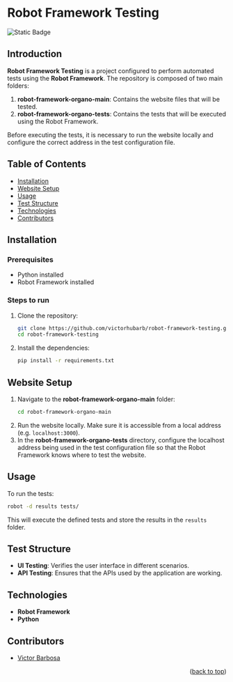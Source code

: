 # Robot Framework Testing <a name="readme-top"></a>
![Static Badge](https://img.shields.io/badge/status-completed-green?style=for-the-badge)

## Introduction
**Robot Framework Testing** is a project configured to perform automated tests using the **Robot Framework**. The repository is composed of two main folders:
1. **robot-framework-organo-main**: Contains the website files that will be tested.
2. **robot-framework-organo-tests**: Contains the tests that will be executed using the Robot Framework.

Before executing the tests, it is necessary to run the website locally and configure the correct address in the test configuration file.

## Table of Contents
- [Installation](#installation)
- [Website Setup](#website-setup)
- [Usage](#usage)
- [Test Structure](#test-structure)
- [Technologies](#technologies)
- [Contributors](#contributors)

## Installation

### Prerequisites
- Python installed
- Robot Framework installed

### Steps to run
1. Clone the repository:
   ```bash
   git clone https://github.com/victorhubarb/robot-framework-testing.git
   cd robot-framework-testing
   ```
2. Install the dependencies:
   ```bash
   pip install -r requirements.txt
   ```

## Website Setup
1. Navigate to the **robot-framework-organo-main** folder:
   ```bash
   cd robot-framework-organo-main
   ```
2. Run the website locally. Make sure it is accessible from a local address (e.g. `localhost:3000`).
3. In the **robot-framework-organo-tests** directory, configure the localhost address being used in the test configuration file so that the Robot Framework knows where to test the website.

## Usage

To run the tests:
```bash
robot -d results tests/
```
This will execute the defined tests and store the results in the `results` folder.

## Test Structure
- **UI Testing**: Verifies the user interface in different scenarios.
- **API Testing**: Ensures that the APIs used by the application are working.

## Technologies
- **Robot Framework**
- **Python**

## Contributors
- [Victor Barbosa](https://github.com/victorhubarb)
<p align="right">(<a href="#readme-top">back to top</a>)</p>
